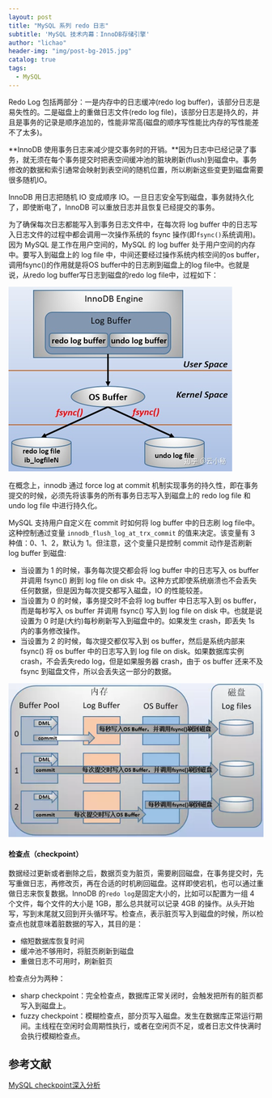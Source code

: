 ```yaml
---
layout: post
title: "MySQL 系列 redo 日志"
subtitle: 'MySQL 技术内幕：InnoDB存储引擎'
author: "lichao"
header-img: "img/post-bg-2015.jpg"
catalog: true
tags:
  - MySQL
---
```


Redo Log 包括两部分：一是内存中的日志缓冲(redo log buffer)，该部分日志是易失性的。二是磁盘上的重做日志文件(redo log file)，该部分日志是持久的，并且是事务的记录是顺序追加的，性能非常高(磁盘的顺序写性能比内存的写性能差不了太多)。

**InnoDB 使用事务日志来减少提交事务时的开销。**因为日志中已经记录了事务，就无须在每个事务提交时把表空间缓冲池的脏块刷新(flush)到磁盘中。事务修改的数据和索引通常会映射到表空间的随机位置，所以刷新这些变更到磁盘需要很多随机IO。

InnoDB 用日志把随机 IO 变成顺序 IO。一旦日志安全写到磁盘，事务就持久化了，即使断电了，InnoDB 可以重放日志并且恢复已经提交的事务。

为了确保每次日志都能写入到事务日志文件中，在每次将 log buffer 中的日志写入日志文件的过程中都会调用一次操作系统的 fsync 操作(即```fsync()```系统调用)。因为 MySQL 是工作在用户空间的，MySQL 的 log buffer 处于用户空间的内存中。要写入到磁盘上的 log file 中，中间还要经过操作系统内核空间的os buffer，调用fsync()的作用就是将OS buffer中的日志刷到磁盘上的log file中。也就是说，从redo log buffer写日志到磁盘的redo log file中，过程如下：

![fsync操作](/img/mysql/fsync操作.jpg)   

在概念上，innodb 通过 force log at commit 机制实现事务的持久性，即在事务提交的时候，必须先将该事务的所有事务日志写入到磁盘上的 redo log file 和 undo log file 中进行持久化。

MySQL 支持用户自定义在 commit 时如何将 log buffer 中的日志刷 log file中。这种控制通过变量 ```innodb_flush_log_at_trx_commit``` 的值来决定。该变量有 3 种值：0、1、2，默认为 1。但注意，这个变量只是控制 commit 动作是否刷新 log buffer 到磁盘:
* 当设置为 1 的时候，事务每次提交都会将 log buffer 中的日志写入 os buffer 并调用 fsync() 刷到 log file on disk 中。这种方式即使系统崩溃也不会丢失任何数据，但是因为每次提交都写入磁盘，IO 的性能较差。
* 当设置为 0 的时候，事务提交时不会将 log buffer 中日志写入到 os buffer，而是每秒写入 os buffer 并调用 fsync() 写入到 log file on disk 中。也就是说设置为 0 时是(大约)每秒刷新写入到磁盘中的。如果发生 crash，即丢失 1s 内的事务修改操作。
* 当设置为 2 的时候，每次提交都仅写入到 os buffer，然后是系统内部来 fsync() 将 os buffer 中的日志写入到 log file on disk。如果数据库实例 crash，不会丢失redo log，但是如果服务器 crash，由于 os buffer 还来不及 fsync 到磁盘文件，所以会丢失这一部分的数据。

![redo log刷盘策略](/img/mysql/redolog刷盘策略.png)   

#### 检查点（checkpoint）
数据经过更新或者删除之后，数据页变为脏页，需要刷回磁盘，在事务提交时，先写重做日志，再修改页，再在合适的时机刷回磁盘。这样即使宕机，也可以通过重做日志来恢复数据。InnoDB 的```redo log```是固定大小的，比如可以配置为一组 4 个文件，每个文件的大小是 1GB，那么总共就可以记录 4GB 的操作。从头开始写，写到末尾就又回到开头循环写。检查点，表示脏页写入到磁盘的时候，所以检查点也就意味着脏数据的写入，其目的是：
* 缩短数据库恢复时间
* 缓冲池不够用时，将脏页刷新到磁盘 
* 重做日志不可用时，刷新脏页 

检查点分为两种：
* sharp checkpoint：完全检查点，数据库正常关闭时，会触发把所有的脏页都写入到磁盘上。
* fuzzy checkpoint：模糊检查点，部分页写入磁盘。发生在数据库正常运行期间。主线程在空闲时会周期性执行，或者在空闲页不足，或者日志文件快满时会执行模糊检查点。

## 参考文献

[MySQL checkpoint深入分析](https://www.cnblogs.com/geaozhang/p/7341333.html)